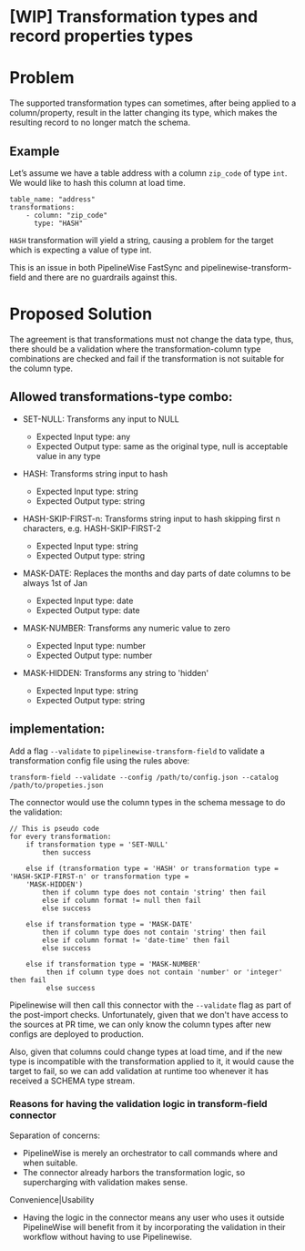 # [WIP] Transformation types and record properties types 

# Problem

The supported transformation types can sometimes, after being applied to a column/property, result in the latter 
changing its type, which makes the resulting record to no longer match the schema.

## Example

Let’s assume we have a table address with a column `zip_code` of type `int`. We would like to hash this column at load 
time.

```
table_name: "address"
transformations:
    - column: "zip_code"
      type: "HASH"
```

`HASH` transformation will yield a string, causing a problem for the target which is expecting a value of type int.

This is an issue in both PipelineWise FastSync and pipelinewise-transform-field and there are no guardrails against 
this.

# Proposed Solution

The agreement is that transformations must not change the data type, thus, there should be a validation where 
the transformation-column type combinations are checked and fail if the transformation is not suitable for the column 
type.

## Allowed transformations-type combo:

* SET-NULL: Transforms any input to NULL
    * Expected Input type: any
    * Expected Output type: same as the original type, null is acceptable value in any type

* HASH: Transforms string input to hash
    * Expected Input type: string
    * Expected Output type:  string

* HASH-SKIP-FIRST-n: Transforms string input to hash skipping first n characters, e.g. HASH-SKIP-FIRST-2
    * Expected Input type: string
    * Expected Output type: string

* MASK-DATE: Replaces the months and day parts of date columns to be always 1st of Jan
    * Expected Input type: date
    * Expected Output type: date

* MASK-NUMBER: Transforms any numeric value to zero
    * Expected Input type: number
    * Expected Output type: number

* MASK-HIDDEN: Transforms any string to 'hidden'
    * Expected Input type: string
    * Expected Output type: string


## implementation:

Add a flag `--validate` to `pipelinewise-transform-field` to validate a transformation config file 
using the rules above:

`transform-field --validate --config /path/to/config.json --catalog /path/to/propeties.json`

The connector would use the column types in the schema message to do the validation:

```
// This is pseudo code
for every transformation:
    if transformation type = 'SET-NULL'  
        then success
    
    else if (transformation type = 'HASH' or transformation type = 'HASH-SKIP-FIRST-n' or transformation type =
    'MASK-HIDDEN')
        then if column type does not contain 'string' then fail
        else if column format != null then fail
        else success
    
    else if transformation type = 'MASK-DATE'
        then if column type does not contain 'string' then fail
        else if column format != 'date-time' then fail
        else success
    
    else if transformation type = 'MASK-NUMBER'
         then if column type does not contain 'number' or 'integer' then fail
         else success
```

Pipelinewise will then call this connector with the `--validate` flag as part of the post-import checks. Unfortunately, 
given that we don't have access to the sources at PR time,  we can only know the column types after new configs are 
deployed to production.


Also, given that columns could change types at load time, and if the new type is incompatible with the 
transformation applied to it, it would cause the target to fail, so we can add validation at runtime too whenever it 
has received a SCHEMA type stream.

### Reasons for having the validation logic in transform-field connector

Separation of concerns:
* PipelineWise is merely an orchestrator to call commands where and when suitable.
* The connector already harbors the transformation logic, so supercharging with validation makes sense.

Convenience|Usability
* Having the logic in the connector means any user who uses it outside PipelineWise will benefit from it by 
  incorporating the validation in their workflow without having to use Pipelinewise.
